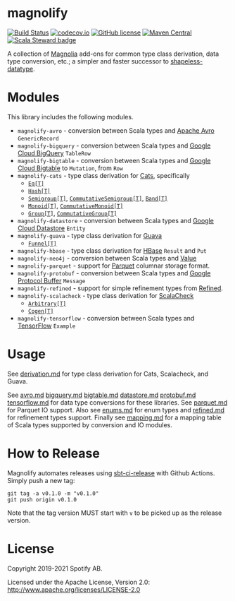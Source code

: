 magnolify
=========

[![Build Status](https://github.com/spotify/magnolify/actions/workflows/ci.yml/badge.svg)](https://github.com/spotify/magnolify/actions/workflows/ci.yml)
[![codecov.io](https://codecov.io/github/spotify/magnolify/coverage.svg?branch=master)](https://codecov.io/github/spotify/magnolify?branch=master)
[![GitHub license](https://img.shields.io/github/license/spotify/magnolify.svg)](./LICENSE)
[![Maven Central](https://img.shields.io/maven-central/v/com.spotify/magnolify-shared_2.13.svg)](https://maven-badges.herokuapp.com/maven-central/com.spotify/magnolify-shared_2.13)
[![Scala Steward badge](https://img.shields.io/badge/Scala_Steward-helping-brightgreen.svg?style=flat&logo=data:image/png;base64,iVBORw0KGgoAAAANSUhEUgAAAA4AAAAQCAMAAAARSr4IAAAAVFBMVEUAAACHjojlOy5NWlrKzcYRKjGFjIbp293YycuLa3pYY2LSqql4f3pCUFTgSjNodYRmcXUsPD/NTTbjRS+2jomhgnzNc223cGvZS0HaSD0XLjbaSjElhIr+AAAAAXRSTlMAQObYZgAAAHlJREFUCNdNyosOwyAIhWHAQS1Vt7a77/3fcxxdmv0xwmckutAR1nkm4ggbyEcg/wWmlGLDAA3oL50xi6fk5ffZ3E2E3QfZDCcCN2YtbEWZt+Drc6u6rlqv7Uk0LdKqqr5rk2UCRXOk0vmQKGfc94nOJyQjouF9H/wCc9gECEYfONoAAAAASUVORK5CYII=)](https://scala-steward.org)

A collection of [Magnolia](https://github.com/propensive/magnolia) add-ons for common type class derivation, data type conversion, etc.; a simpler and faster successor to [shapeless-datatype](https://github.com/nevillelyh/shapeless-datatype).

# Modules

This library includes the following modules.

- `magnolify-avro` - conversion between Scala types and [Apache Avro](https://github.com/apache/avro) `GenericRecord`
- `magnolify-bigquery` - conversion between Scala types and [Google Cloud BigQuery](https://cloud.google.com/bigquery/) `TableRow`
- `magnolify-bigtable` - conversion between Scala types and [Google Cloud Bigtable](https://cloud.google.com/bigtable) to `Mutation`, from `Row`
- `magnolify-cats` - type class derivation for [Cats](https://github.com/typelevel/cats), specifically
  - [`Eq[T]`](https://typelevel.org/cats/api/cats/kernel/Eq.html)
  - [`Hash[T]`](https://typelevel.org/cats/api/cats/kernel/Hash.html)
  - [`Semigroup[T]`](https://typelevel.org/cats/api/cats/kernel/Semigroup.html), [`CommutativeSemigroup[T]`](https://typelevel.org/cats/api/cats/kernel/CommutativeSemigroup.html), [`Band[T]`](https://typelevel.org/cats/api/cats/kernel/Band.html)
  - [`Monoid[T]`](https://typelevel.org/cats/api/cats/kernel/Monoid.html), [`CommutativeMonoid[T]`](https://typelevel.org/cats/api/cats/kernel/CommutativeMonoid.html)
  - [`Group[T]`](https://typelevel.org/cats/api/cats/kernel/Group.html), [`CommutativeGroup[T]`](https://typelevel.org/cats/api/cats/kernel/CommutativeGroup.html)
- `magnolify-datastore` - conversion between Scala types and [Google Cloud Datastore](https://cloud.google.com/datastore/) `Entity`
- `magnolify-guava` - type class derivation for [Guava](https://guava.dev)
  - [`Funnel[T]`](https://guava.dev/releases/snapshot-jre/api/docs/com/google/common/hash/Funnel.html)
- `magnolify-hbase` - type class derivation for [HBase](https://hbase.apache.org) `Result` and `Put`
- `magnolify-neo4j` - conversion between Scala types and [Value](https://neo4j.com/docs/driver-manual/1.7/cypher-values/)
- `magnolify-parquet` - support for [Parquet](http://parquet.apache.org/) columnar storage format.
- `magnolify-protobuf` - conversion between Scala types and [Google Protocol Buffer](https://developers.google.com/protocol-buffers/docs/overview) `Message`
- `magnolify-refined` - support for simple refinement types from [Refined](https://github.com/fthomas/refined).
- `magnolify-scalacheck` - type class derivation for [ScalaCheck](https://github.com/typelevel/scalacheck)
  - [`Arbitrary[T]`](https://github.com/typelevel/scalacheck/blob/master/doc/UserGuide.md#universally-quantified-properties)
  - [`Cogen[T]`](https://github.com/typelevel/scalacheck/blob/master/src/main/scala/org/scalacheck/Cogen.scala)
- `magnolify-tensorflow` - conversion between Scala types and [TensorFlow](https://www.tensorflow.org/) `Example`

# Usage

See [derivation.md](https://github.com/spotify/magnolify/tree/master/docs/derivation.md) for type class derivation for Cats, Scalacheck, and Guava.

See [avro.md](https://github.com/spotify/magnolify/tree/master/docs/avro.md)
[bigquery.md](https://github.com/spotify/magnolify/tree/master/docs/bigquery.md)
[bigtable.md](https://github.com/spotify/magnolify/tree/master/docs/bigtable.md)
[datastore.md](https://github.com/spotify/magnolify/tree/master/docs/datastore.md)
[protobuf.md](https://github.com/spotify/magnolify/tree/master/docs/protobuf.md)
[tensorflow.md](https://github.com/spotify/magnolify/tree/master/docs/tensorflow.md) for data type conversions for these libraries. See [parquet.md](https://github.com/spotify/magnolify/tree/master/docs/parquet.md) for Parquet IO support. Also see [enums.md](https://github.com/spotify/magnolify/tree/master/docs/enums.md) for enum types and [refined.md](https://github.com/spotify/magnolify/tree/master/docs/derivation.md) for refinement types support. Finally see [mapping.md](https://github.com/spotify/magnolify/blob/master/docs/mapping.md) for a mapping table of Scala types supported by conversion and IO modules.

# How to Release

Magnolify automates releases using [sbt-ci-release](https://github.com/sbt/sbt-ci-release) with Github Actions. Simply push a new tag:

```shell
git tag -a v0.1.0 -m "v0.1.0"
git push origin v0.1.0
```

Note that the tag version MUST start with `v` to be picked up as the release version.

# License

Copyright 2019-2021 Spotify AB.

Licensed under the Apache License, Version 2.0: http://www.apache.org/licenses/LICENSE-2.0
